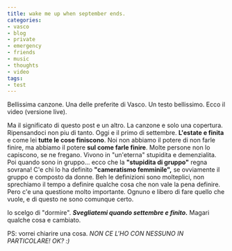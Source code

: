 ```yaml
---
title: wake me up when september ends.
categories:
- vasco
- blog
- private
- emergency
- friends
- music
- thoughts
- video
tags:
- test
---
```

Bellissima canzone. Una delle preferite di Vasco. Un testo bellissimo. Ecco il
video (versione live).

Ma il significato di questo post e un altro. La canzone e solo una copertura.
Ripensandoci non piu di tanto. Oggi e il primo di settembre. **L'estate e
finita** e come lei **tutte le cose finiscono**. Noi non abbiamo il potere di
non farle finire, ma abbiamo il potere **sul come farle finire**. Molte
persone non lo capiscono, se ne fregano. Vivono in "un'eterna" stupidita e
demenzialita. Poi quando sono in gruppo... ecco che la **"stupidita di
gruppo"** regna sovrana! C'e chi lo ha definito **"cameratismo femminile",**
se ovviamente il gruppo e composto da donne. Beh le definizioni sono
molteplici, non sprechiamo il tempo a definire qualche cosa che non vale la
pena definire. Pero c'e una questione molto importante. Ognuno e libero di
fare quello che vuole, e di questo ne sono comunque certo.

Io scelgo di "dormire". _**Svegliatemi quando settembre e finito.**_ Magari
qualche cosa e cambiato.

PS: vorrei chiarire una cosa. _NON CE L'HO CON NESSUNO IN PARTICOLARE! OK? :)_

